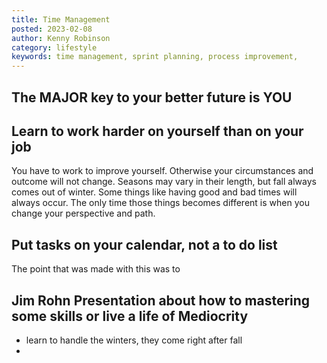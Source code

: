 ```yaml
---
title: Time Management
posted: 2023-02-08
author: Kenny Robinson
category: lifestyle
keywords: time management, sprint planning, process improvement, 
---
```


## The MAJOR key to your better future is YOU

## Learn to work harder on yourself than on your job

You have to work to improve yourself. Otherwise your circumstances and outcome will not change.
Seasons may vary in their length, but fall always comes out of winter. Some things like having 
good and bad times will always occur. The only time those things becomes different is when you 
change your perspective and path. 

## Put tasks on your calendar, not a to do list

The point that was made with this was to 


## Jim Rohn Presentation about how to mastering some skills or live a life of Mediocrity

- learn to handle the winters, they come right after fall
- 
